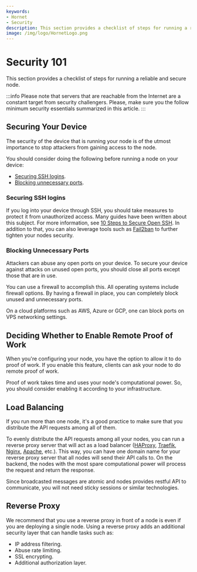 ```yaml
---
keywords:
- Hornet
- Security
description: This section provides a checklist of steps for running a reliable and secure node.
image: /img/logo/HornetLogo.png
---
```



# Security 101

This section provides a checklist of steps for running a reliable and secure node.

:::info
Please note that servers that are reachable from the Internet are a constant target from security challengers.  Please, make sure you the follow minimum security essentials summarized in this article.
:::

## Securing Your Device
The security of the device that is running your node is of the utmost importance to stop attackers from gaining access to the node.

You should consider doing the following before running a node on your device:
* [Securing SSH logins](#securing-ssh-logins).
* [Blocking unnecessary ports](#blocking-unnecessary-ports).

### Securing SSH logins
If you log into your device through SSH, you should take measures to protect it from unauthorized access. Many guides have been written about this subject. For more information, see [10 Steps to Secure Open SSH](https://blog.devolutions.net/2017/4/10-steps-to-secure-open-ssh). In addition to that, you can also leverage tools such as [Fail2ban](https://www.fail2ban.org/wiki/index.php/Main_Page) to further tighten your nodes security.

### Blocking Unnecessary Ports
Attackers can abuse any open ports on your device. To secure your device against attacks on unused open ports, you should close all ports except those that are in use.

You can use a firewall to accomplish this. All operating systems include firewall options. By having a firewall in place, you can completely block unused and unnecessary ports.

On a cloud platforms such as AWS, Azure or GCP, one can block ports on VPS networking settings.

## Deciding Whether to Enable Remote Proof of Work
When you're configuring your node, you have the option to allow it to do proof of work. If you enable this feature, clients can ask your node to do remote proof of work.

Proof of work takes time and uses your node's computational power. So, you should consider enabling it according to your infrastructure.

## Load Balancing
If you run more than one node, it's a good practice to make sure that you distribute the API requests among all of them.

To evenly distribute the API requests among all your nodes, you can run a reverse proxy server that will act as a load balancer ([HAProxy](http://www.haproxy.org/), [Traefik](https://traefik.io/), [Nginx](https://www.nginx.com/), [Apache](https://www.apache.org/), etc.). This way, you can have one domain name for your reverse proxy server that all nodes will send their API calls to. On the backend, the nodes with the most spare computational power will process the request and return the response.

Since broadcasted messages are atomic and nodes provides restful API to communicate, you will not need sticky sessions or similar technologies.

## Reverse Proxy
We recommend that you use a reverse proxy in front of a node is even if you are deploying a single node. Using a reverse proxy adds an additional security layer that can handle tasks such as:

- IP address filtering. 
- Abuse rate limiting. 
- SSL encrypting.
- Additional authorization layer.
